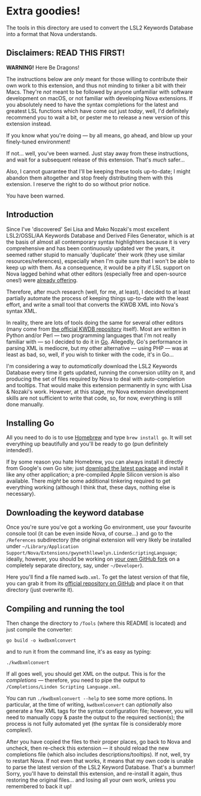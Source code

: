 # Extra goodies!

The tools in this directory are used to convert the LSL2 Keywords Database into a format that Nova understands.

## Disclaimers: READ THIS FIRST!

**WARNING!** Here Be Dragons!

The instructions below are _only_ meant for those willing to contribute their own work to this extension, and thus not minding to tinker a bit with their Macs. They're _not_ meant to be followed by anyone unfamiliar with software development on macOS, or not familiar with developing Nova extensions. If you absolutely need to have the syntax completions for the latest and greatest LSL functions which have come out just _today_, well, I'd definitely recommend you to wait a bit, or pester me to release a new version of this extension instead.

If you know what you're doing — by all means, go ahead, and blow up your finely-tuned environment!

If not... well, you've been warned. Just stay away from these instructions, and wait for a subsequent release of this extension. That's _much_ safer...

Also, I cannot guarantee that I'll be keeping these tools up-to-date; I might abandon them altogether and stop freely distributing them with this extension. I reserve the right to do so without prior notice.

You have been warned.

## Introduction

Since I've 'discovered' Sei Lisa and Mako Nozaki's most excellent LSL2/OSSL/AA Keywords Database and Derived Files Generator, which is at the basis of almost all contemporary syntax highlighters because it is very comprehensive and has been continuously updated ver the years, it seemed rather stupid to manually 'duplicate' their work (they use similar resources/references), especially when I'm quite sure that I won't be able to keep up with them. As a consequence, it would be a pity if LSL support on Nova lagged behind what other editors (especially free and open-source ones!) were [already offering](https://github.com/buildersbrewery/linden-scripting-language).

Therefore, after much research (well, for me, at least), I decided to at least partially automate the process of keeping things up-to-date with the least effort, and write a small tool that converts the KWDB XML into Nova's syntax XML.

In reality, there are lots of tools doing the same for several other editors (many come from [the official KWDB repository](https://github.com/Sei-Lisa/kwdb) itself). Most are written in Python and/or Perl — two programming languages that I'm not really familiar with — so I decided to do it in [Go](https://golang.org). Allegedly, Go's performance in parsing XML is mediocre, but my other alternative — using PHP — was at least as bad, so, well, if you wish to tinker with the code, it's in Go...

I'm considering a way to _automatically_ download the LSL2 Keywords Database every time it gets updated, running the conversion utility on it, and producing the set of files required by Nova to deal with auto-completion and tooltips. That would make this extension permanently in sync with Lisa & Nozaki's work. However, at this stage, my Nova extension development skills are not sufficient to write that code, so, for now, everything is still done manually.

## Installing Go

All you need to do is to use [Homebrew](https://brew.sh) and type `brew install go`. It will set everything up beautifully and you'll be ready to go (pun definitely intended!).

If by some reason you hate Homebrew, you can always install it directly from Google's own Go site; just [download the latest package](https://golang.org/dl/) and install it like any other application; a pre-compiled Apple Silicon version is also available. There _might_ be some additional tinkering required to get everything working (although I think that, these days, nothing else is necessary).

## Downloading the keyword database

Once you're sure you've got a working Go environment, use your favourite console tool (it can be even inside Nova, of course...) and go to the `/References` subdirectory (the original extension will very likely be installed under `~/Library/Application Support/Nova/Extensions/gwynethllewelyn.LindenScriptingLanguage`; ideally, however, you should be working on [your own GitHub fork](https://github.com/GwynethLlewelyn/LSL.novaextension) on a completely separate directory, say, under `~/Developer`).

Here you'll find a file named `kwdb.xml`. To get the latest version of that file, you can grab it from its [official repository on GitHub](https://raw.githubusercontent.com/Sei-Lisa/kwdb/master/database/kwdb.xml) and place it on that directory (just overwrite it).

## Compiling and running the tool

Then change the directory to `/Tools` (where this README is located) and just compile the converter:

`go build -o kwdbxmlconvert`

and to run it from the command line, it's as easy as typing:

`./kwdbxmlconvert`

If all goes well, you should get XML on the output. This is for the _completions_ — therefore, you need to pipe the output to `/Completions/Linden Scripting Language.xml`.

You can run `./kwdbxmlconvert --help` to see some more options. In particular, at the time of writing, `kwdbxmlconvert` can _optionally_ also generate a few XML tags for the syntax configuration file; however, you will need to manually copy & paste the output to the required section(s); the process is not fully automated yet (the syntax file is considerably more complex!).

After you have copied the files to their proper places, go back to Nova and uncheck, then re-check this extension — it should reload the new completions file (which also includes descriptions/tooltips). If not, well, try to restart Nova. If not even that works, it means that my own code is unable to parse the latest version of the LSL2 Keyword Database. That's a bummer! Sorry, you'll have to deinstall this extension, and re-install it again, thus restoring the original files... and losing all your own work, unless you remembered to back it up!
